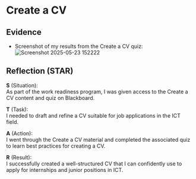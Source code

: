 # Create a CV

## Evidence
- Screenshot of my results from the Create a CV quiz:  
![Screenshot 2025-05-23 152222](https://github.com/user-attachments/assets/7c57f726-7eb3-4f79-914c-b83271825248)

## Reflection (STAR)

**S** (Situation):  
As part of the work readiness program, I was given access to the Create a CV content and quiz on Blackboard.

**T** (Task):  
I needed to draft and refine a CV suitable for job applications in the ICT field.

**A** (Action):  
I went through the Create a CV material and completed the associated quiz to learn best practices for creating a CV.

**R** (Result):  
I successfully created a well-structured CV that I can confidently use to apply for internships and junior positions in ICT.
